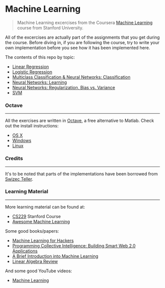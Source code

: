 # Machine Learning

> Machine Learning excercises from the Coursera [Machine Learning](https://www.coursera.org/learn/machine-learning) course from Stanford University.

All of the excercises are actually part of the assignments that you get during the course. Before diving in, if you are following the course, try to write your own implementation before you see how it has been implemented here.

The contents of this repo by topic:
* [Linear Regression](src/ex1/ex1.pdf)
* [Logistic Regression](src/ex2/ex2.pdf)
* [Multiclass Classification & Neural Networks: Classification](src/ex3/ex3.pdf)
* [Neural Networks: Learning](src/ex4/ex4.pdf)
* [Neural Networks: Regularization, Bias vs. Variance](src/ex5/ex5.pdf)
* [SVM](src/ex6/ex6.pdf)


### Octave
----------
All the exercises are written in [Octave](https://www.gnu.org/software/octave/doc/v4.0.1), a free alternative to Matlab.
Check out the install instructions:
* [OS X](http://wiki.octave.org/Octave_for_MacOS_X)
* [Windows](http://wiki.octave.org/Octave_for_Microsoft_Windows)
* [Linux](http://wiki.octave.org/Octave_for_GNU/Linux)


### Credits
-----------
It's to be noted that parts of the implementations have been borrowed from [Swizec Teller](https://github.com/Swizec).


### Learning Material
---------------------
More learning material can be found at:
* [CS229](http://cs229.stanford.edu/materials.html) Stanford Course
* [Awesome Machine Learning](https://github.com/josephmisiti/awesome-machine-learning)

Some good books/papers:
* [Machine Learning for Hackers](http://www.amazon.com/dp/1449303714?tag=inspiredalgor-20)
* [Programming Collective Intelligence: Building Smart Web 2.0 Applications](http://www.amazon.com/dp/0596529325?tag=inspiredalgor-20)
* [A Brief Introduction into Machine Learning](https://events.ccc.de/congress/2004/fahrplan/files/105-machine-learning-paper.pdf)
* [Linear Algebra Review](http://cs229.stanford.edu/section/cs229-linalg.pdf)

And some good YouTube videos:
* [Machine Learning](https://www.youtube.com/course?list=ECA89DCFA6ADACE599)
